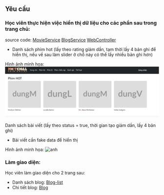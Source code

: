 ## Yêu cầu
### Học viên thực hiện việc hiển thị dữ liệu cho các phần sau trong trang chủ:
source code: 
[MovieService](./src/main/java/com/example/movieapp/service/MovieService.java)
[BlogService](./src/main/java/com/example/movieapp/service/BlogService.java)
[WebController](./src/main/java/com/example/movieapp/controller/Webcontroller.java) 
- Danh sách phim hot (lấy theo rating giảm dần, tạm thời lấy 4 bản ghi để hiển thị, nếu về sau làm slider ở chỗ này có thể lấy nhiều bản ghi hơn)

Hình ảnh minh họa: 
![anh](./img/1.png)

Danh sách bài viết (lấy theo status = true, thời gian tạo giảm dần, lấy 4 bản ghi)
- Bài viết cần fake data để hiển thị

Hình ảnh minh họa: 
![anh](/img/2.png)
### Làm giao diện:
Học viên làm giao diện cho 2 trang sau:
- Danh sách blog: [Blog-list](https://kynkner.github.io/Demo-blog-list/)
- Chi tiết blog: [Blog](https://kynkner.github.io/Demo-blog/)
